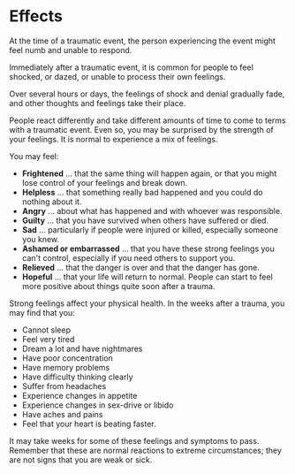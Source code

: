 [Title]: # (Effects)
[Difficulty]: # (Advanced)
[Order]: # (1)

# Effects

At the time of a traumatic event, the person experiencing the event might feel numb and unable to respond.

Immediately after a traumatic event, it is common for people to feel shocked, or dazed, or unable to process their own feelings.

Over several hours or days, the feelings of shock and denial gradually fade, and other thoughts and feelings take their place.

People react differently and take different amounts of time to come to terms with a traumatic event. Even so, you may be surprised by the strength of your feelings. It is normal to experience a mix of feelings.

You may feel:

*   **Frightened** ... that the same thing will happen again, or that you might lose control of your feelings and break down.
*   **Helpless** ... that something really bad happened and you could do nothing about it.
*   **Angry** ... about what has happened and with whoever was responsible.
*   **Guilty** ... that you have survived when others have suffered or died.
*   **Sad** ... particularly if people were injured or killed, especially someone you knew.
*   **Ashamed or embarrassed** ... that you have these strong feelings you can't control, especially if you need others to support you.
*   **Relieved** ... that the danger is over and that the danger has gone.
*   **Hopeful** ... that your life will return to normal. People can start to feel more positive about things quite soon after a trauma.

Strong feelings affect your physical health. In the weeks after a trauma, you may find that you:

*   Cannot sleep
*   Feel very tired
*   Dream a lot and have nightmares
*   Have poor concentration
*   Have memory problems
*   Have difficulty thinking clearly
*   Suffer from headaches
*   Experience changes in appetite
*   Experience changes in sex-drive or libido
*   Have aches and pains
*   Feel that your heart is beating faster.

It may take weeks for some of these feelings and symptoms to pass. Remember that these are normal reactions to extreme circumstances; they are not signs that you are weak or sick.